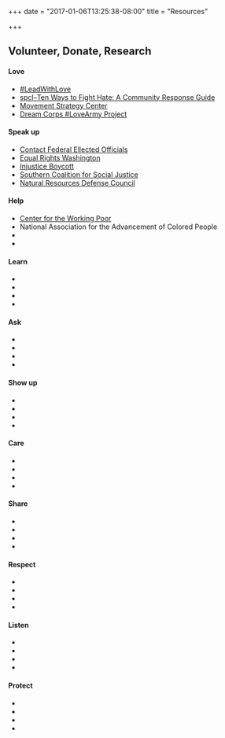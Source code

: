 +++
date = "2017-01-06T13:25:38-08:00"
title = "Resources"

+++

## Volunteer, Donate, Research

<div class="mt2 mb2">
  <div class="col col-2">
    <h4>Love</h4>
  </div>
  <div class="col col-10">
    <ul class="list-reset">
      <li class="mb1"><a href="http://leadwithlove.vision" target="blank">#LeadWithLove</a></li>
      <li class="mb1"><a href="http://goo.gl/iC5ued" target="blank">spcl–Ten Ways to Fight Hate: A Community Response Guide</a></li>
      <li class="mb1"><a href="http://movementstrategy.org" target="blank">Movement Strategy Center</a></li>
      <li class="mb1"><a href="http://thedreamcorps.org" target="blank">Dream Corps #LoveArmy Project</a></li>
    </ul>
  </div>
</div>

<div>
  <div class="col col-2">
    <h4>Speak up</h4>
  </div>
  <div class="col col-10">
    <ul class="list-reset">
      <li class="mb1"><a href="http://usa.gov/elected-officials" target="blank">Contact Federal Ellected Officials</a></li>
      <li class="mb1"><a href="http://equalrightswashington.org" target="blank">Equal Rights Washington</a></li>
      <li class="mb1"><a href="http://injusticeboycott.com" target="blank">Injustice Boycott</a></li>
      <li class="mb1"><a href="http://southerncoalition.org" target="blank">Southern Coalition for Social Justice</a></li>
      <li class="mb1"><a href="http://nrdc.org" target="blank">Natural Resources Defense Council</a></li>
    </ul>
  </div>
</div>

<div>
  <div class="col col-2">
    <h4>Help</h4>
  </div>
  <div class="col col-10">
    <ul class="list-reset">
      <li class="mb1"><a href="http://centerfortheworkingpoor.org" target="blank">Center for the Working Poor</a></li>
      <li class="mb1"><a href="http://naacp.org" target="blank"></a>National Association for the Advancement of Colored People</li>
      <li class="mb1"><a href="http://" target="blank"></a></li>
      <li class="mb1"><a href="http://" target="blank"></a></li>
    </ul>
  </div>
</div>

<div>
  <div class="col col-2">
    <h4>Learn</h4>
  </div>
  <div class="col col-10">
    <ul class="list-reset">
      <li class="mb1"><a href="http://" target="blank"></a></li>
      <li class="mb1"><a href="http://" target="blank"></a></li>
      <li class="mb1"><a href="http://" target="blank"></a></li>
      <li class="mb1"><a href="http://" target="blank"></a></li>
    </ul>
  </div>
</div>

<div>
  <div class="col col-2">
    <h4>Ask</h4>
  </div>
  <div class="col col-10">
    <ul class="list-reset">
      <li class="mb1"><a href="http://" target="blank"></a></li>
      <li class="mb1"><a href="http://" target="blank"></a></li>
      <li class="mb1"><a href="http://" target="blank"></a></li>
      <li class="mb1"><a href="http://" target="blank"></a></li>
    </ul>
  </div>
</div>

<div>
  <div class="col col-2">
    <h4>Show up</h4>
  </div>
  <div class="col col-10">
    <ul class="list-reset">
      <li class="mb1"><a href="http://" target="blank"></a></li>
      <li class="mb1"><a href="http://" target="blank"></a></li>
      <li class="mb1"><a href="http://" target="blank"></a></li>
      <li class="mb1"><a href="http://" target="blank"></a></li>
    </ul>
  </div>
</div>

<div>
  <div class="col col-2">
    <h4>Care</h4>
  </div>
  <div class="col col-10">
    <ul class="list-reset">
      <li class="mb1"><a href="http://" target="blank"></a></li>
      <li class="mb1"><a href="http://" target="blank"></a></li>
      <li class="mb1"><a href="http://" target="blank"></a></li>
      <li class="mb1"><a href="http://" target="blank"></a></li>
    </ul>
  </div>
</div>

<div>
  <div class="col col-2">
    <h4>Share</h4>
  </div>
  <div class="col col-10">
    <ul class="list-reset">
      <li class="mb1"><a href="http://" target="blank"></a></li>
      <li class="mb1"><a href="http://" target="blank"></a></li>
      <li class="mb1"><a href="http://" target="blank"></a></li>
      <li class="mb1"><a href="http://" target="blank"></a></li>
    </ul>
  </div>
</div>

<div>
  <div class="col col-2">
    <h4>Respect</h4>
  </div>
  <div class="col col-10">
    <ul class="list-reset">
      <li class="mb1"><a href="http://" target="blank"></a></li>
      <li class="mb1"><a href="http://" target="blank"></a></li>
      <li class="mb1"><a href="http://" target="blank"></a></li>
      <li class="mb1"><a href="http://" target="blank"></a></li>
    </ul>
  </div>
</div>

<div>
  <div class="col col-2">
    <h4>Listen</h4>
  </div>
  <div class="col col-10">
    <ul class="list-reset">
      <li class="mb1"><a href="http://" target="blank"></a></li>
      <li class="mb1"><a href="http://" target="blank"></a></li>
      <li class="mb1"><a href="http://" target="blank"></a></li>
      <li class="mb1"><a href="http://" target="blank"></a></li>
    </ul>
  </div>
</div>

<div>
  <div class="col col-2">
    <h4>Protect</h4>
  </div>
  <div class="col col-10">
    <ul class="list-reset">
      <li class="mb1"><a href="http://" target="blank"></a></li>
      <li class="mb1"><a href="http://" target="blank"></a></li>
      <li class="mb1"><a href="http://" target="blank"></a></li>
      <li class="mb1"><a href="http://" target="blank"></a></li>
    </ul>
  </div>
</div>
